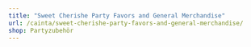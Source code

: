 ```yaml
---
title: "Sweet Cherishe Party Favors and General Merchandise"
url: /cainta/sweet-cherishe-party-favors-and-general-merchandise/
shop: Partyzubehör
---
```

